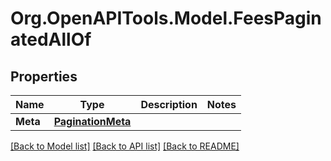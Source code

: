 # Org.OpenAPITools.Model.FeesPaginatedAllOf

## Properties

Name | Type | Description | Notes
------------ | ------------- | ------------- | -------------
**Meta** | [**PaginationMeta**](PaginationMeta.md) |  | 

[[Back to Model list]](../README.md#documentation-for-models) [[Back to API list]](../README.md#documentation-for-api-endpoints) [[Back to README]](../README.md)

